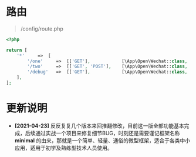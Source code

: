 # 路由
> /config/route.php
```php
<?php

return [
    '*'     =>  [
        '/one'     =>  [['GET'],            [\App\Open\Wechat::class, 'index'],    \App\Middleware\One::class],
        '/two'     =>  [['GET', 'POST'],    [\App\Open\Wechat::class, 'index'],    [\App\Middleware\One::class, \App\Middleware\Two::class]],
        '/debug'   =>  [['GET'],            [\App\Open\Wechat::class, 'index'],    [[\App\Other\Test::class, 'handle']]],
    ],
];
```

# 更新说明

+ **[2021-04-23]** 反反复复几个版本来回推翻修改，目前这一版全部功能基本完成，后续通过实战一个项目来修复细节BUG，时刻还是需要谨记框架名称 **minimal** 的由来，那就是一个简单、轻量、通俗的微型框架，适合于各类中小应用，适用于初学及熟练型技术人员使用。